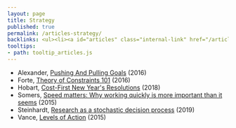 ```yaml
---
layout: page
title: Strategy
published: true
permalink: /articles-strategy/
backlinks: <ul><li><a id="articles" class="internal-link" href="/articles/">Articles</a></li></ul>
tooltips: 
- path: tooltip_articles.js
---
```


* Alexander, [Pushing And Pulling Goals](https://slatestarcodex.com/2016/07/18/pushing-and-pulling-goals/) (2016)
* Forte, [Theory of Constraints 101](https://fortelabs.co/blog/theory-of-constraints-101-table-of-contents/) (2016)
* Hobart, [Cost-First New Year's Resolutions](https://medium.com/@byrnehobart/cost-first-new-years-resolutions-6bb30393201d) (2018)
* Somers, [Speed matters: Why working quickly is more important than it seems](https://jsomers.net/blog/speed-matters) (2015)
* Steinhardt, [Research as a stochastic decision process](https://cs.stanford.edu/~jsteinhardt/ResearchasaStochasticDecisionProcess.html) (2019)
* Vance, [Levels of Action](https://www.lesswrong.com/posts/guDcrPqLsnhEjrPZj/levels-of-action) (2015)
